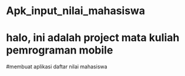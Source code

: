 # Apk_input_nilai_mahasiswa
# halo, ini adalah project mata kuliah pemrograman mobile 
#membuat aplikasi daftar nilai mahasiswa
